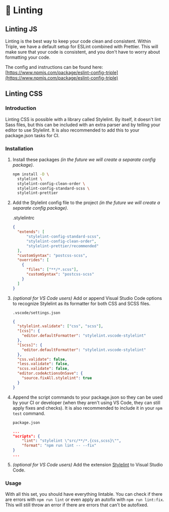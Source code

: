 # 🤖 Linting

## Linting JS

Linting is the best way to keep your code clean and consistent. Within Triple, we have a default setup for ESLint combined with Prettier. This will make sure that your code is consistent, and you don't have to worry about formatting your code.

The config and instructions can be found here:
[https://www.npmjs.com/package/eslint-config-triple](https://www.npmjs.com/package/eslint-config-triple)

## Linting CSS

### Introduction

Linting CSS is possible with a library called Stylelint. By itself, it doesn't lint Sass files, but this can be included with an extra parser and by telling your editor to use Stylelint. It is also recommended to add this to your package.json tasks for CI.

### Installation

1. Install these packages _(in the future we will create a separate config package)_.

   ```sh
   npm install -D \
     stylelint \
     stylelint-config-clean-order \
     stylelint-config-standard-scss \
     stylelint-prettier
   ```

2. Add the Stylelint config file to the project _(in the future we will create a separate config package)_.

   .stylelintrc

   ```json
   {
     "extends": [
         "stylelint-config-standard-scss",
         "stylelint-config-clean-order",
         "stylelint-prettier/recommended"
     ],
     "customSyntax": "postcss-scss",
     "overrides": [
       {
         "files": ["**/*.scss"],
         "customSyntax": "postcss-scss"
       }
     ]
   }
   ```

3. _(optional for VS Code users)_ Add or append Visual Studio Code options to recognize Stylelint as its formatter for both CSS and SCSS files.

   `.vscode/settings.json`

   ```json
   {
     "stylelint.validate": ["css", "scss"],
     "[css]": {
       "editor.defaultFormatter": "stylelint.vscode-stylelint"
     },
     "[scss]": {
       "editor.defaultFormatter": "stylelint.vscode-stylelint"
     },
     "css.validate": false,
     "less.validate": false,
     "scss.validate": false,
     "editor.codeActionsOnSave": {
       "source.fixAll.stylelint": true
     }
   }
   ```

4. Append the script commands to your package.json so they can be used by your CI or developer (when they aren't using VS Code, they can still apply fixes and checks). It is also recommended to include it in your `npm test` command.

   `package.json`

   ```json
   ...
   "scripts": {
       "lint": "stylelint \"src/**/*.{css,scss}\"",
       "format": "npm run lint -- --fix"
   }
   ...
   ```

5. _(optional for VS Code users)_ Add the extension [Stylelint][stylelint] to Visual Studio Code.

### Usage

With all this set, you should have everything lintable. You can check if there are errors with `npm run lint` or even apply an autofix with `npm run lint:fix`. This will still throw an error if there are errors that can't be autofixed.

[stylelint]: https://marketplace.visualstudio.com/items?itemName=stylelint.vscode-stylelint
